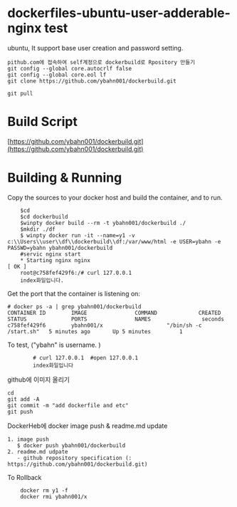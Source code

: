 # dockerfiles-ubuntu-user-adderable-nginx test
ubuntu, It support base user creation and password setting.
```
pithub.com에 접속하여 self계정으로 dockerbuild로 Rpository 만들기
git config --global core.autocrlf false
git config --global core.eol lf
git clone https://github.com/ybahn001/dockerbuild.git

git pull
```
# Build Script
[https://github.com/ybahn001/dockerbuild.git](https://github.com/ybahn001/dockerbuild.git)

# Building & Running

Copy the sources to your docker host and build the container, and to run.
```
	$cd
	$cd dockerbuild
	$winpty docker build --rm -t ybahn001/dockerbuild ./
	$mkdir ./df
	$ winpty docker run -it --name=y1 -v c:\\Users\\user\\df\\dockerbuild\\df:/var/www/html -e USER=ybahn -e PASSWD=ybahn ybahn001/dockerbuild
	#servic nginx start
  	* Starting nginx nginx                                                                  [ OK ]
	root@c758fef429f6:/# curl 127.0.0.1
	index화일입니다.
```
Get the port that the container is listening on:

```
# docker ps -a | grep ybahn001/dockerbuild
CONTAINER ID        IMAGE               COMMAND             CREATED             STATUS              PORTS               NAMES				 seconds
c758fef429f6        ybahn001/x                    "/bin/sh -c /start.sh"   5 minutes ago       Up 5 minutes			1
```

To test, ("ybahn" is username. )
```
		# curl 127.0.0.1  #open 127.0.0.1
		index화일입니다
```
github에 이미지 올리기
```
cd
git add -A
git commit -m "add dockerfile and etc"
git push

```

DockerHeb에 docker image push & readme.md update
```
1. image push
   $ docker push ybahn001/dockerbuild
2. readme.md udpate
   - github repository specification (: https://github.com/ybahn001/dockerbuild.git)
```

To Rollback
```
    docker rm y1 -f
    docker rmi ybahn001/x
```
